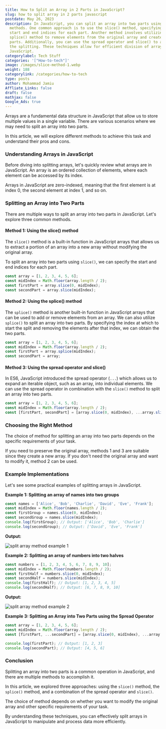 ```yaml
---
title: How to Split an Array in 2 Parts in JavaScript?
slug: how to split array in 2 parts javascript
postdate: May 26, 2023
description: In JavaScript, you can split an array into two parts using various
  methods. One common approach is to use the slice() method, specifying the
  start and end indices for each part. Another method involves utilizing the
  splice() method to remove elements from the original array and create the two
  parts. Additionally, you can use the spread operator and slice() to achieve
  the splitting. These techniques allow for efficient division of arrays in
  JavaScript.
categorylabel: Tech Stuff
categories: '["How-to-tech"]'
image: /images/slice-method-1.webp
weight: 188
categorylink: /categories/how-to-tech
type: posts
author: Mohammad Jamiu
Affliate_Links: false
draft: false
mathjax: false
Google_Ads: true
---
```

Arrays are a fundamental data structure in JavaScript that allow us to store multiple values in a single variable. There are various scenarios where we may need to split an array into two parts. 

In this article, we will explore different methods to achieve this task and understand their pros and cons.

### **Understanding Arrays in JavaScript**

Before diving into splitting arrays, let's quickly review what arrays are in JavaScript. An array is an ordered collection of elements, where each element can be accessed by its index. 

Arrays in JavaScript are zero-indexed, meaning that the first element is at index 0, the second element at index 1, and so on.

### **Splitting an Array into Two Parts**

There are multiple ways to split an array into two parts in JavaScript. Let's explore three common methods.

#### **Method 1: Using the slice() method**

The `slice()` method is a built-in function in JavaScript arrays that allows us to extract a portion of an array into a new array without modifying the original array. 

To split an array into two parts using `slice()`, we can specify the start and end indices for each part.

```javascript
const array = [1, 2, 3, 4, 5, 6];
const midIndex = Math.floor(array.length / 2);
const firstPart = array.slice(0, midIndex);
const secondPart = array.slice(midIndex);
```

#### **Method 2: Using the splice() method**

The `splice()` method is another built-in function in JavaScript arrays that can be used to add or remove elements from an array. We can also utilize `splice()` to split an array into two parts. By specifying the index at which to start the split and removing the elements after that index, we can obtain the two parts.

```javascript
const array = [1, 2, 3, 4, 5, 6];
const midIndex = Math.floor(array.length / 2);
const firstPart = array.splice(midIndex);
const secondPart = array;
```

#### **Method 3: Using the spread operator and slice()**

In ES6, JavaScript introduced the spread operator (`...`) which allows us to expand an iterable object, such as an array, into individual elements. We can use the spread operator in combination with the `slice()` method to split an array into two parts.

```javascript
const array = [1, 2, 3, 4, 5, 6];
const midIndex = Math.floor(array.length / 2);
const [firstPart, secondPart] = [array.slice(0, midIndex), ...array.slice(midIndex)];
```

### **Choosing the Right Method**

The choice of method for splitting an array into two parts depends on the specific requirements of your task. 

If you need to preserve the original array, methods 1 and 3 are suitable since they create a new array. If you don't need the original array and want to modify it, method 2 can be used.

### **Example Implementations**

Let's see some practical examples of splitting arrays in JavaScript.

**Example 1: Splitting an array of names into two groups**

```javascript
const names = ['Alice', 'Bob', 'Charlie', 'David', 'Eve', 'Frank'];
const midIndex = Math.floor(names.length / 2);
const firstGroup = names.slice(0, midIndex);
const secondGroup = names.slice(midIndex);
console.log(firstGroup); // Output: ['Alice', 'Bob', 'Charlie']
console.log(secondGroup); // Output: ['David', 'Eve', 'Frank']
```

**Output:**

![split array method example 1](/images/slice-method-1.webp "split array method example 1")

**Example 2: Splitting an array of numbers into two halves**

```javascript
const numbers = [1, 2, 3, 4, 5, 6, 7, 8, 9, 10];
const midIndex = Math.floor(numbers.length / 2);
const firstHalf = numbers.slice(0, midIndex);
const secondHalf = numbers.slice(midIndex);
console.log(firstHalf); // Output: [1, 2, 3, 4, 5]
console.log(secondHalf); // Output: [6, 7, 8, 9, 10]
```

**Output:**

![split array method example 2](/images/split-array-method-2.webp "split array method example 2")

**Example 3: Splitting an Array into Two Parts using the Spread Operator**

```javascript
const array = [1, 2, 3, 4, 5, 6];
const midIndex = Math.floor(array.length / 2);
const [firstPart, ...secondPart] = [array.slice(0, midIndex), ...array.slice(midIndex)];

console.log(firstPart); // Output: [1, 2, 3]
console.log(secondPart); // Output: [4, 5, 6]

```

### **Conclusion**

Splitting an array into two parts is a common operation in JavaScript, and there are multiple methods to accomplish it. 

In this article, we explored three approaches: using the `slice()` method, the `splice()` method, and a combination of the spread operator and `slice()`. 

The choice of method depends on whether you want to modify the original array and other specific requirements of your task.

By understanding these techniques, you can effectively split arrays in JavaScript to manipulate and process data more efficiently.